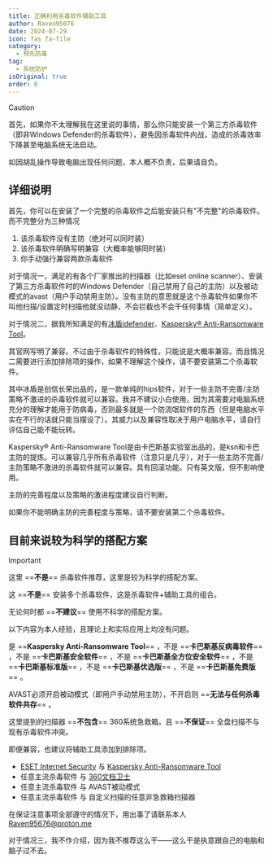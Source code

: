 ```yaml
---
title: 正确利用杀毒软件辅助工具
author: Raven95676
date: 2024-07-29
icon: fas fa-file
category:
  - 预先防毒
tag:
  - 系统防护
isOriginal: true
order: 6
---
```

> [!caution]
> 首先，如果你不太理解我在这里说的事情，那么你只能安装一个第三方杀毒软件（即非Windows Defender的杀毒软件），避免因杀毒软件内战，造成的杀毒效率下降甚至电脑系统无法启动。
>
> 如因胡乱操作导致电脑出现任何问题，本人概不负责，后果请自负。

## 详细说明

首先，你可以在安装了一个完整的杀毒软件之后能安装只有"不完整"的杀毒软件。而不完整分为三种情况

1. 该杀毒软件没有主防（绝对可以同时装）
2. 该杀毒软件明确写明兼容（大概率能够同时装）
3. 你手动强行兼容两款杀毒软件

对于情况一，满足的有各个厂家推出的扫描器（比如eset online scanner）、安装了第三方杀毒软件时的Windows Defender（自己禁用了自己的主防）以及被动模式的avast（用户手动禁用主防）。没有主防的意思就是这个杀毒软件如果你不叫他扫描/设置定时扫描他就没动静，不会拦截也不会干任何事情（简单定义）。

对于情况二，据我所知满足的有[冰盾idefender](https://trustsing.com/idefender/)、[Kaspersky® Anti-Ransomware Tool](https://www.kaspersky.com/anti-ransomware-tool)。

其官网写明了兼容。不过由于杀毒软件的特殊性，只能说是大概率兼容。而且情况二需要进行添加排除项的操作，如果不理解这个操作，请不要安装第二个杀毒软件。

其中冰盾是创信长荣出品的，是一款单纯的hips软件，对于一些主防不完善/主防策略不激进的杀毒软件就可以兼容。我并不建议小白使用，因为其需要对电脑系统充分的理解才能用于防病毒，否则最多就是一个防流氓软件的东西（但是电脑水平实在不行的话就只能当摆设了）。其威力以及兼容性取决于用户电脑水平，请自行评估自己能不能玩转。

Kaspersky® Anti-Ransomware Tool是由卡巴斯基实验室出品的，是ksn和卡巴主防的提炼。可以兼容几乎所有杀毒软件（注意只是几乎），对于一些主防不完善/主防策略不激进的杀毒软件就可以兼容。具有回滚功能。只有英文版，但不影响使用。

主防的完善程度以及策略的激进程度建议自行判断。

如果你不能明确主防的完善程度与策略，请不要安装第二个杀毒软件。

## 目前来说较为科学的搭配方案<Badge text="有待继续补充" type="warning" />

> [!important]
> 这里 ==**不是**== 杀毒软件推荐，这里是较为科学的搭配方案。
>
> 这 ==**不是**== 安装多个杀毒软件，这是杀毒软件+辅助工具的组合。
>
> 无论何时都 ==**不建议**== 使用不科学的搭配方案。
>
> 以下内容为本人经验，且理论上和实际应用上均没有问题。
>
> 是 ==**Kaspersky Anti-Ransomware Tool**== ，不是 ==**卡巴斯基反病毒软件**== ，不是 ==**卡巴斯基安全软件**== ，不是 ==**卡巴斯基全方位安全软件**== ，不是 ==**卡巴斯基标准版**== ，不是 ==**卡巴斯基优选版**== ，不是 ==**卡巴斯基免费版**== 。
>
> AVAST必须开启被动模式（即用户手动禁用主防），不开启则 ==**无法与任何杀毒软件共存**== 。
>
> 这里提到的扫描器 ==**不包含**== 360系统急救箱。且 ==**不保证**== 全盘扫描不与现有杀毒软件冲突。
>
> 即便兼容，也建议将辅助工具添加到排除项。

- [ESET Internet Security](https://www.eset.com/cn/) 与 [Kaspersky Anti-Ransomware Tool](https://www.kaspersky.com/anti-ransomware-tool)
- 任意主流杀毒软件 与 [360文档卫士](https://weishi.360.cn/wendangweishi.html)
- 任意主流杀毒软件 与 AVAST被动模式
- 任意主流杀毒软件 与 自定义扫描的任意非急救箱扫描器

在保证注意事项全部遵守的情况下，用出事了请联系本人<Raven95676@proton.me>

对于情况三，我不作介绍，因为我不推荐这么干——这么干是执意跟自己的电脑和脑子过不去。
